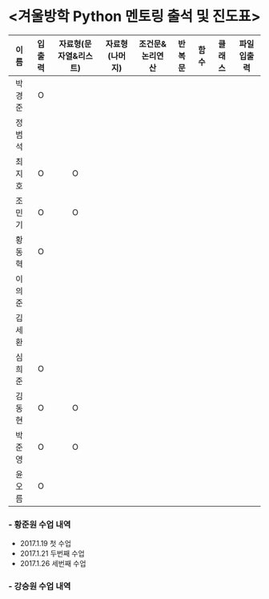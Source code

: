 # <겨울방학 Python 멘토링 출석 및 진도표>


| 이름 | 입출력 | 자료형(문자열&리스트) | 자료형(나머지) | 조건문&논리연산 | 반복문 | 함수 | 클래스 | 파일입출력 |
| :---: | :---: | :---: | :---: | :---: | :---: | :---: | :---: | :---: |
| 박경준 | O |
| 정범석 |
| 최지호 | O | O |
| 조민기 | O | O |
| 황동혁 | O |
| 이의준 |
| 김세환 |
| 심희준 | O |
| 김동현 | O | O |
| 박준영 | O | O |
| 윤오름 | O |

### - 황준원 수업 내역
- 2017.1.19 첫 수업
- 2017.1.21 두번째 수업
- 2017.1.26 세번째 수업

### - 강승원 수업 내역